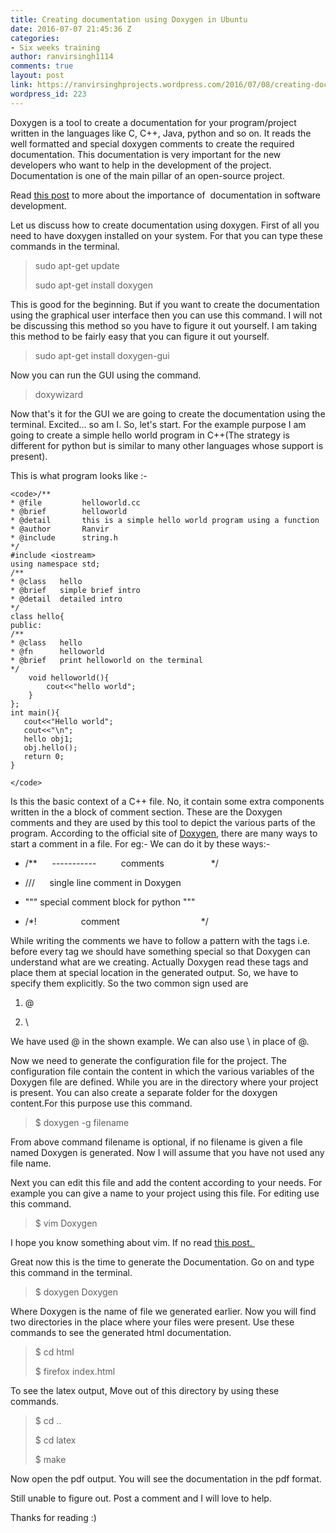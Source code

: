 ```yaml
---
title: Creating documentation using Doxygen in Ubuntu
date: 2016-07-07 21:45:36 Z
categories:
- Six weeks training
author: ranvirsingh1114
comments: true
layout: post
link: https://ranvirsinghprojects.wordpress.com/2016/07/08/creating-documentation-using-doxygen-in-ubuntu/
wordpress_id: 223
---
```


Doxygen is a tool to create a documentation for your program/project written in the languages like C, C++, Java, python and so on. It reads the well formatted and special doxygen comments to create the required documentation. This documentation is very important for the new developers who want to help in the development of the project. Documentation is one of the main pillar of an open-source project.

Read [this post](http://wp.me/p7kUg1-3E) to more about the importance of  documentation in software development.

Let us discuss how to create documentation using doxygen. First of all you need to have doxygen installed on your system. For that you can type these commands in the terminal.


<blockquote>sudo apt-get update

sudo apt-get install doxygen</blockquote>


This is good for the beginning. But if you want to create the documentation using the graphical user interface then you can use this command. I will not be discussing this method so you have to figure it out yourself. I am taking this method to be fairly easy that you can figure it out yourself.


<blockquote>sudo apt-get install doxygen-gui</blockquote>


Now you can run the GUI using the command.


<blockquote>doxywizard</blockquote>


Now that's it for the GUI we are going to create the documentation using the terminal. Excited... so am I. So, let's start. For the example purpose I am going to create a simple hello world program in C++(The strategy is different for python but is similar to many other languages whose support is present).

This is what program looks like :-

    
    <code>/**
    * @file         helloworld.cc
    * @brief        helloworld
    * @detail       this is a simple hello world program using a function
    * @author       Ranvir
    * @include      string.h
    */
    #include <iostream>
    using namespace std;
    /**
    * @class   hello
    * @brief   simple brief intro
    * @detail  detailed intro
    */
    class hello{
    public:
    /**
    * @class   hello
    * @fn      helloworld
    * @brief   print helloworld on the terminal
    */
        void helloworld(){
            cout<<"hello world";
        }
    };
    int main(){
       cout<<"Hello world";
       cout<<"\n";
       hello obj1;
       obj.hello();
       return 0;
    }
    
    </code>


Is this the basic context of a C++ file. No, it contain some extra components written in the a block of comment section. These are the Doxygen comments and they are used by this tool to depict the various parts of the program. According to the official site of [Doxygen](http://doxygen.org), there are many ways to start a comment in a file. For eg:- We can do it by these ways:-



 	
  * /**      -----------          comments                   */

 	
  * ///      single line comment in Doxygen

 	
  * """ special comment block for python """

 	
  * /*!                  comment                                 */


While writing the comments we have to follow a pattern with the tags i.e. before every tag we should have something special so that Doxygen can understand what are we creating. Actually Doxygen read these tags and place them at special location in the generated output. So, we have to specify them explicitly. So the two common sign used are

 	
  1. @

 	
  2. \


We have used @ in the shown example. We can also use \ in place of @.

Now we need to generate the configuration file for the project. The configuration file contain the content in which the various variables of the Doxygen file are defined. While you are in the directory where your project is present. You can also create a separate folder for the doxygen content.For this purpose use this command.


<blockquote>$ doxygen -g filename</blockquote>


From above command filename is optional, if no filename is given a file named Doxygen is generated. Now I will assume that you have not used any file name.

Next you can edit this file and add the content according to your needs. For example you can give a name to your project using this file. For editing use this command.


<blockquote>$ vim Doxygen</blockquote>


I hope you know something about vim. If no read [this post. ](http://wp.me/p7kUg1-1Z)

Great now this is the time to generate the Documentation. Go on and type this command in the terminal.


<blockquote>$ doxygen Doxygen</blockquote>


Where Doxygen is the name of file we generated earlier. Now you will find two directories in the place where your files were present. Use these commands to see the generated html documentation.


<blockquote>$ cd html

$ firefox index.html</blockquote>


To see the latex output, Move out of this directory by using these commands.


<blockquote>$ cd ..

$ cd latex

$ make</blockquote>


Now open the pdf output. You will see the documentation in the pdf format.

Still unable to figure out. Post a comment and I will love to help.

Thanks for reading :)
